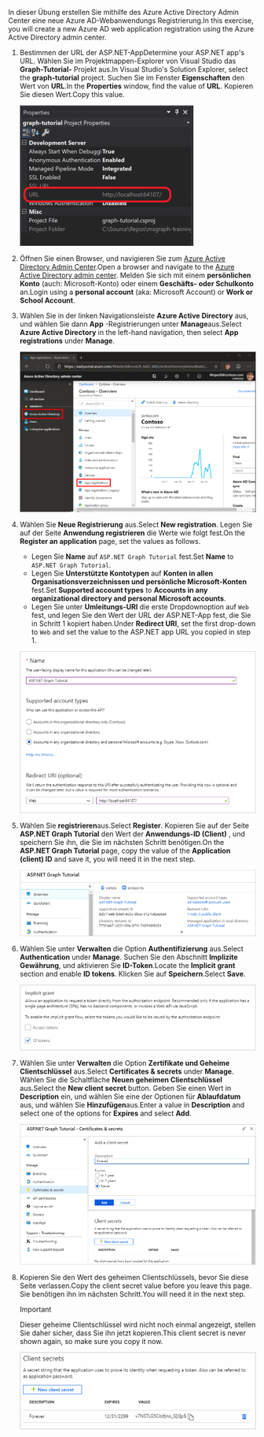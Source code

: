 <!-- markdownlint-disable MD002 MD041 -->

<span data-ttu-id="58469-101">In dieser Übung erstellen Sie mithilfe des Azure Active Directory Admin Center eine neue Azure AD-Webanwendungs Registrierung.</span><span class="sxs-lookup"><span data-stu-id="58469-101">In this exercise, you will create a new Azure AD web application registration using the Azure Active Directory admin center.</span></span>

1. <span data-ttu-id="58469-102">Bestimmen der URL der ASP.NET-App</span><span class="sxs-lookup"><span data-stu-id="58469-102">Determine your ASP.NET app's URL.</span></span> <span data-ttu-id="58469-103">Wählen Sie im Projektmappen-Explorer von Visual Studio das **Graph-Tutorial-** Projekt aus.</span><span class="sxs-lookup"><span data-stu-id="58469-103">In Visual Studio's Solution Explorer, select the **graph-tutorial** project.</span></span> <span data-ttu-id="58469-104">Suchen Sie im Fenster **Eigenschaften** den Wert von **URL**.</span><span class="sxs-lookup"><span data-stu-id="58469-104">In the **Properties** window, find the value of **URL**.</span></span> <span data-ttu-id="58469-105">Kopieren Sie diesen Wert.</span><span class="sxs-lookup"><span data-stu-id="58469-105">Copy this value.</span></span>

    ![Screenshot des Visual Studio Fensters "Eigenschaften"](./images/vs-project-url.png)

1. <span data-ttu-id="58469-107">Öffnen Sie einen Browser, und navigieren Sie zum [Azure Active Directory Admin Center](https://aad.portal.azure.com).</span><span class="sxs-lookup"><span data-stu-id="58469-107">Open a browser and navigate to the [Azure Active Directory admin center](https://aad.portal.azure.com).</span></span> <span data-ttu-id="58469-108">Melden Sie sich mit einem **persönlichen Konto** (auch: Microsoft-Konto) oder einem **Geschäfts- oder Schulkonto** an.</span><span class="sxs-lookup"><span data-stu-id="58469-108">Login using a **personal account** (aka: Microsoft Account) or **Work or School Account**.</span></span>

1. <span data-ttu-id="58469-109">Wählen Sie in der linken Navigationsleiste **Azure Active Directory** aus, und wählen Sie dann **App** -Registrierungen unter **Manage**aus.</span><span class="sxs-lookup"><span data-stu-id="58469-109">Select **Azure Active Directory** in the left-hand navigation, then select **App registrations** under **Manage**.</span></span>

    ![<span data-ttu-id="58469-110">Ein Screenshot der APP-Registrierungen</span><span class="sxs-lookup"><span data-stu-id="58469-110">A screenshot of the App registrations</span></span> ](./images/aad-portal-app-registrations.png)

1. <span data-ttu-id="58469-111">Wählen Sie **Neue Registrierung** aus.</span><span class="sxs-lookup"><span data-stu-id="58469-111">Select **New registration**.</span></span> <span data-ttu-id="58469-112">Legen Sie auf der Seite **Anwendung registrieren** die Werte wie folgt fest.</span><span class="sxs-lookup"><span data-stu-id="58469-112">On the **Register an application** page, set the values as follows.</span></span>

    - <span data-ttu-id="58469-113">Legen Sie **Name** auf `ASP.NET Graph Tutorial` fest.</span><span class="sxs-lookup"><span data-stu-id="58469-113">Set **Name** to `ASP.NET Graph Tutorial`.</span></span>
    - <span data-ttu-id="58469-114">Legen Sie **Unterstützte Kontotypen** auf **Konten in allen Organisationsverzeichnissen und persönliche Microsoft-Konten** fest.</span><span class="sxs-lookup"><span data-stu-id="58469-114">Set **Supported account types** to **Accounts in any organizational directory and personal Microsoft accounts**.</span></span>
    - <span data-ttu-id="58469-115">Legen Sie unter **Umleitungs-URI** die erste Dropdownoption auf `Web` fest, und legen Sie den Wert der URL der ASP.NET-App fest, die Sie in Schritt 1 kopiert haben.</span><span class="sxs-lookup"><span data-stu-id="58469-115">Under **Redirect URI**, set the first drop-down to `Web` and set the value to the ASP.NET app URL you copied in step 1.</span></span>

    ![Screenshot der Seite "Anwendung registrieren"](./images/aad-register-an-app.png)

1. <span data-ttu-id="58469-117">Wählen Sie **registrieren**aus.</span><span class="sxs-lookup"><span data-stu-id="58469-117">Select **Register**.</span></span> <span data-ttu-id="58469-118">Kopieren Sie auf der Seite **ASP.NET Graph Tutorial** den Wert der **Anwendungs-ID (Client)** , und speichern Sie ihn, die Sie im nächsten Schritt benötigen.</span><span class="sxs-lookup"><span data-stu-id="58469-118">On the **ASP.NET Graph Tutorial** page, copy the value of the **Application (client) ID** and save it, you will need it in the next step.</span></span>

    ![Ein Screenshot der Anwendungs-ID der neuen App-Registrierung](./images/aad-application-id.png)

1. <span data-ttu-id="58469-120">Wählen Sie unter **Verwalten** die Option **Authentifizierung** aus.</span><span class="sxs-lookup"><span data-stu-id="58469-120">Select **Authentication** under **Manage**.</span></span> <span data-ttu-id="58469-121">Suchen Sie den Abschnitt **Implizite Gewährung**, und aktivieren Sie **ID-Token**.</span><span class="sxs-lookup"><span data-stu-id="58469-121">Locate the **Implicit grant** section and enable **ID tokens**.</span></span> <span data-ttu-id="58469-122">Klicken Sie auf **Speichern**.</span><span class="sxs-lookup"><span data-stu-id="58469-122">Select **Save**.</span></span>

    ![Screenshot des impliziten Grant-Abschnitts](./images/aad-implicit-grant.png)

1. <span data-ttu-id="58469-124">Wählen Sie unter **Verwalten** die Option **Zertifikate und Geheime Clientschlüssel** aus.</span><span class="sxs-lookup"><span data-stu-id="58469-124">Select **Certificates & secrets** under **Manage**.</span></span> <span data-ttu-id="58469-125">Wählen Sie die Schaltfläche **Neuen geheimen Clientschlüssel** aus.</span><span class="sxs-lookup"><span data-stu-id="58469-125">Select the **New client secret** button.</span></span> <span data-ttu-id="58469-126">Geben Sie einen Wert in **Description** ein, und wählen Sie eine der Optionen für **Ablaufdatum** aus, und wählen Sie **Hinzufügen**aus.</span><span class="sxs-lookup"><span data-stu-id="58469-126">Enter a value in **Description** and select one of the options for **Expires** and select **Add**.</span></span>

    ![Screenshot des Dialogfelds zum Hinzufügen eines geheimen Client Schlüssels](./images/aad-new-client-secret.png)

1. <span data-ttu-id="58469-128">Kopieren Sie den Wert des geheimen Clientschlüssels, bevor Sie diese Seite verlassen.</span><span class="sxs-lookup"><span data-stu-id="58469-128">Copy the client secret value before you leave this page.</span></span> <span data-ttu-id="58469-129">Sie benötigen ihn im nächsten Schritt.</span><span class="sxs-lookup"><span data-stu-id="58469-129">You will need it in the next step.</span></span>

    > [!IMPORTANT]
    > <span data-ttu-id="58469-130">Dieser geheime Clientschlüssel wird nicht noch einmal angezeigt, stellen Sie daher sicher, dass Sie ihn jetzt kopieren.</span><span class="sxs-lookup"><span data-stu-id="58469-130">This client secret is never shown again, so make sure you copy it now.</span></span>

    ![Screenshot des neu hinzugefügten geheimen Client Schlüssels](./images/aad-copy-client-secret.png)
